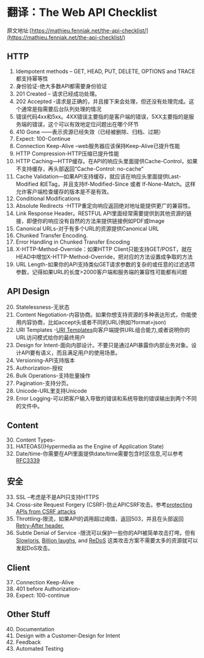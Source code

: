 # 翻译：The Web API Checklist
原文地址:[https://mathieu.fenniak.net/the-api-checklist/](https://mathieu.fenniak.net/the-api-checklist/)

## HTTP
1. Idempotent methods – GET, HEAD, PUT, DELETE, OPTIONS and TRACE 都支持幂等性
2. 身份验证-绝大多数API都需要身份验证
3. 201 Created – 请求已经成功处理。
4. 202 Accepted -请求是正确的，并且接下来会处理，但还没有处理完成。这个通常是指需要后台队列处理的情况
5. 错误代码4xx和5xx。4XX错误主要指的是客户端的错误，5XX主要指的是服务端的错误，这个可以有效地定位问题出在哪个环节
6. 410 Gone ——表示资源已经失效（已经被删除、归档、过期）
7. Expect: 100-Continue
8. Connection Keep-Alive –web服务器应该保持Keep-Alive已提升性能
9. HTTP Compression-HTTP压缩已提升性能
10. HTTP Caching—HTTP缓存。在API的响应头里面提供Cache-Control，如果不支持缓存，再头部返回“Cache-Control: no-cache”  
11. Cache Validation—如果API支持缓存，就应该在响应头里面提供Last-Modified 和ETag，并且支持If-Modified-Since 或者 If-None-Match。这样允许客户端检查缓存的版本是不是有效。
12. Conditional Modifications
13. Absolute Redirects -HTTP重定向响应返回绝对地址能提供更广的兼容性。
14. Link Response Header。RESTFUL API里面经常需要提供到其他资源的链接，即便你的响应没有自然的方法来提供链接例如PDF或Image
15. Canonical URLs-对于有多个URL的资源提供Canonical URL
16. Chunked Transfer Encoding.
17. Error Handling in Chunked Transfer Encoding
18. X-HTTP-Method-Override：如果HTTP Client只能支持GET/POST，就在HEAD中增加X-HTTP-Method-Override，把对应的方法设置成争取的方法
19. URL Length-如果你的API支持类似GET请求参数的复杂的或任意的过滤选项参数，记得如果URL的长度>2000客户端和服务端的兼容性可能都有问题

## API Design
20. Statelessness-无状态
21. Content Negotiation-内容协商。如果你想支持资源的多种表达形式，你能使用内容协商，比如accept头或者不同的URL(例如?format=json)
22. URI Templates -[URI Templates](http://tools.ietf.org/html/rfc6570)向客户端提供URL组合能力,或者说明你的URL访问模式给你的最终用户
23. Design for Intent-面向内部设计。不要只是通过API暴露你内部业务对象。设计API要有语义，而且满足用户的使用场景。
24. Versioning-API支持版本
25. Authorization-授权
26. Bulk Operations-支持批量操作
27. Pagination-支持分页。
28. Unicode-URL里支持Unicode
29. Error Logging-可以把客户输入导致的错误和系统导致的错误输出到两个不同的文件中。

## Content
30. Content Types-
31. HATEOAS((Hypermedia as the Engine of Application State)
32. Date/time-你需要在API里面提供date/time需要包含时区信息,可以参考[RFC3339](http://tools.ietf.org/html/rfc3339)

## 安全
33. SSL –考虑是不是API只支持HTTPS
34. Cross-site Request Forgery (CSRF)-防止APICSRF攻击。参考[protecting APIs from CSRF attacks](https://mathieu.fenniak.net/is-your-web-api-susceptible-to-a-csrf-exploit/)
35. Throttling-限流，如果API的调用超过阈值，返回503，并且在头部返回 [Retry-After header.](https://tools.ietf.org/html/rfc2616#section-14.37)
36. Subtle Denial of Service -限流可以保护一些你的API被简单攻击打垮。但有[Slowloris](http://en.wikipedia.org/wiki/Slowloris), [Billion laughs](http://en.wikipedia.org/wiki/Billion_laughs), and [ReDoS](http://en.wikipedia.org/wiki/Regular_expression_Denial_of_Service) 这类攻击方案不需要太多的资源就可以发起DoS攻击。


## Client
37. Connection Keep-Alive
38. 401 before Authorization-
39. Expect: 100-continue

## Other Stuff
40. Documentation
41. Design with a Customer-Design for Intent
42. Feedback 
43. Automated Testing